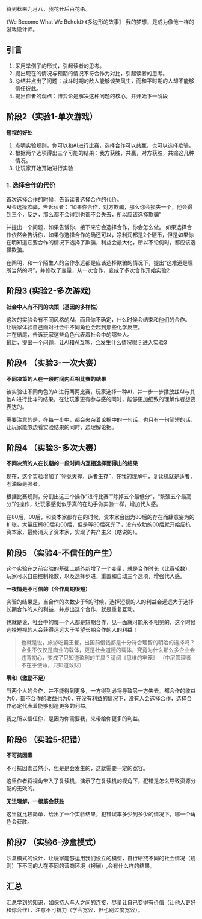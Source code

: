 待到秋来九月八，我花开后百花杀。  

《We Become What We Behold》
《多边形的故事》
我的梦想，是成为像他一样的游戏设计师。

## 引言

1. 采用举例子的形式，引起读者的思考。  
2. 提出现在的情况与预期的情况不符合作为对比，引起读者的思考。  
3. 总结并点出了问题：战斗时期的敌人能够谈笑风生，而和平时期的人却不能够信任彼此。  
4. 提出作者的观点：博弈论是解决这种问题的核心，并开始下一阶段  
  
## 阶段2（实验1-单次游戏）

**短视的好处**

1. 点明实验规则，你可以和AI进行比赛，选择合作可以共赢，也可以选择欺骗。  
2. 根据两个选项得出三个可能的结果：我方获胜，共赢，对方获胜，共输这几种情况。  
3. 让玩家开始开始进行实验   

### 1. 选择合作的代价

首次选择合作的时候，告诉读者选择合作的代价。  
AI会选择欺骗，告诉读者：“如果你合作，对方欺骗，那么你会损失一个，他会得到三个，反之，那么都不会得到也都不会失去，所以应该选择欺骗”  

并提出一个问题，如果告诉你，接下来它会选择合作，你会怎么做。
如果选择合作依然会告诉你，如果你选择合作的确还可以，净利润都是2个硬币，但是如果你在明知道它要合作的情况下选择了欺骗，利益会最大化，所以不论何时，都应该选择欺骗。

在阐明，和一个陌生人的合作永远都是应该选择欺骗的情况下，提出“这难道是理所当然的吗”，并修改了变量，从一次合作，变成了多次合作开始实验2  

## 阶段3 (实验2-多次游戏)

**社会中人有不同的决策（基因的多样性）**

这次的实验会有不同风格的AI，而且你不确定，什么时候会结束和他们的合作。  
让玩家体验自己面对社会中不同角色会起到那些化学反应。  
并在结尾，告诉玩家这些角色代表着社会中的哪些人。  
最后，提出一个问题，让AI和AI互啄，会发生什么情况呢？进入实验3

## 阶段4 （实验3-一次大赛）

**不同决策的人在一段时间内互相比赛的结果**

该实验让不同角色的AI进行两两比赛，玩家选择一种AI，并一步一步播放兹AI与其他AI进行比斗的结果，在让玩家更有参与感的同时，能够更加细致的理解作者想要表达的。  

需要注意的是，在每一步中，都会夹杂着论据中的一句话，也只有一句简短的话，让玩家能够边看实验结果的同时，边理解论据。

## 阶段4 （实验3-多次大赛）

**不同决策的人在长期的一段时间内互相选择而得出的结果**

现在，这个实验增加了“物竞天择，适者生存”，在我的理解中，复读机就是适者，老油条是强者。

根据比赛规则，分割出这三个操作“进行比赛””除掉五个最低分“，“繁殖五个最高分”的操作，让玩家感觉似乎真的在动手做实验一样，增加代入感。

在80后，00后，和资本家都存在的时候，资本家会因为80后的存在而肆意妄为的扩张，大量压榨80后和00后，但是等80后死光了，没有软肋的00后就开始反抗资本家，最终消灭了资本家，实现了共产主义（瞎说的）。  

## 阶段5 （实验4-不信任的产生）

这个实验在之前实验的基础上额外新增了一个变量，就是合作时长（比赛轮数），玩家可以自由控制轮数，以及选择步进，重置和自动三个选项，增强代入感。  

**一夜情是不可信的（合作周期很短）**

实验的结果是，当合作的次数少于5的时候，选择短视的人的利益会远远大于选择长期合作的人的利益，并点出这个合作，就是重复互动。  

也就是说，社会中的每一个人都是短期合作，见一面就可能永不相见的，这个时候选择短视的人会获得远远大于希望长期合作的人的利益！
> 也就是说，旅游吃霸王餐，出国前借钱都是十分符合理智的明治的选择吗？
> 企业不仅仅是商业的载体，更是社会道德的载体，究竟为什么那么多企业会违背初心，变成了只知道盈利的工具？请阅《思维的牢笼》 （中层管理者不在乎使命，只知道敛财）

**零和（激励不足）**

当两个人的合作，并不能得到更多，一方得到必将导致另一方失去。都合作的收益为0，都不合作的收益也为0，在没有利益的情况下，没有人会选择合作，选择合作必定代表着能够创造更多的利益。  

我之所以信任你，是因为你需要我，来带给你更多的利益。

## 阶段6 （实验5-犯错）

**不可抗因素**

不可抗因素虽然小，但是是会发生的，这就需要一定的宽容。  

这里作者将视角带入了复读机，演示了在复读机的视角下，犯错是怎么导致资源分配的无效的。

**无法理解，一根筋会获胜**

这里就比较简单，给出了一个实验结果，犯错误率多少到多少的情况下，哪一个角色会获胜。

## 阶段7 （实验6-沙盒模式）

沙盒模式的设计，让玩家能够运用我们设立的模型，自行研究不同的社会情况（规则）下不同的人在不同的营商环境（报酬）,会有什么样的结果。

## 汇总

汇总学到的知识，如保持人与人之间的连接，尽量让自己变得有价值（让他人更好和你合作），注意不可抗力（学会宽容，但也别过度宽容）。